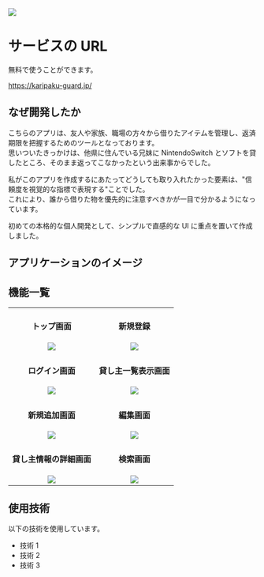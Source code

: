 <img src="/Users/satoushouta/Documents/Karipaku-Guard/public/images/topimage.png">

# サービスの URL

無料で使うことができます。<br>

https://karipaku-guard.jp/

## なぜ開発したか

こちらのアプリは、友人や家族、職場の方々から借りたアイテムを管理し、返済期限を把握するためのツールとなっております。<br>
思いついたきっかけは、他県に住んでいる兄妹に NintendoSwitch とソフトを貸したところ、そのまま返ってこなかったという出来事からでした。<br>

私がこのアプリを作成するにあたってどうしても取り入れたかった要素は、"信頼度を視覚的な指標で表現する"ことでした。<br>
これにより、誰から借りた物を優先的に注意すべきかが一目で分かるようになっています。<br>

初めての本格的な個人開発として、シンプルで直感的な UI に重点を置いて作成しました。<br>

## アプリケーションのイメージ

## 機能一覧

<table>
<tbody>
<tr>
<td align="center">

#### トップ画面
<img src="/Users/satoushouta/Documents/Karipaku-Guard/public/images/app.view/view_top.png">

</td>
<td align="center">

#### 新規登録
<img src="/Users/satoushouta/Documents/Karipaku-Guard/public/images/app.view/view_register.png">

</td>
</tr>
<tr>
<td align="center">

#### ログイン画面
<img src="/Users/satoushouta/Documents/Karipaku-Guard/public/images/app.view/view_login.png">

</td>
<td align="center">

#### 貸し主一覧表示画面
<img src="/Users/satoushouta/Documents/Karipaku-Guard/public/images/app.view/view_list.png">

</td>
</tr>
<tr>
<td align="center">

#### 新規追加画面
<img src="/Users/satoushouta/Documents/Karipaku-Guard/public/images/app.view/view_new_addition.png">

</td>
<td align="center">

#### 編集画面
<img src="/Users/satoushouta/Documents/Karipaku-Guard/public/images/app.view/view_edit_registrant.png">

</td>
</tr>
<tr>
<td align="center">

#### 貸し主情報の詳細画面
<img src="/Users/satoushouta/Documents/Karipaku-Guard/public/images/app.view/view_lender_details.png">

</td>
<td align="center">

#### 検索画面
<img src="/Users/satoushouta/Documents/Karipaku-Guard/public/images/app.view/view_search.png">

</td>
</tr>
</tbody>
</table>


## 使用技術

以下の技術を使用しています。

-   技術 1
-   技術 2
-   技術 3
